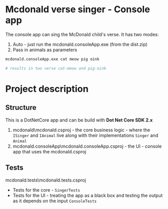 # Mcdonald verse singer - Console app

The console app can sing the McDonald child's verse. It has two modes:

1. Auto - just run the mcdonald.consoleApp.exe (from the dist.zip)
2. Pass in animals as parameters
```bash
mcdonald.consoleApp.exe cat meow pig oink

# results in two verse cat-meow and pig-oink
``` 

# Project description

## Structure
This is a DotNetCore app and can be build with **Dot Net Core SDK 2.x**
1. mcdonald\mcdonald.csproj - the core business logic - where the `ISinger` and `IAnimal` live along with their implementations `Singer` and `Animal`
2. mcdonald.consoleApp\mcdonald.consoleApp.csproj - the UI - console app that uses the mcdonald.csproj
## Tests
 mcdonald.tests\mcdonald.tests.csproj
* Tests for the core - `SingerTests` 
* Tests for the UI - treating the app as a black box and testing the output as it depends on the input `ConsoleTests` 